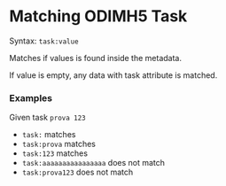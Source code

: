 # Matching ODIMH5 Task

Syntax: `task:value`

Matches if values is found inside the metadata.

If value is empty, any data with task attribute is matched.

### Examples

Given task `prova 123`

* `task:` matches
* `task:prova` matches
* `task:123` matches
* `task:aaaaaaaaaaaaaaaa` does not match
* `task:prova123` does not match

[//]: # (matched: 3, not matched: 2)
